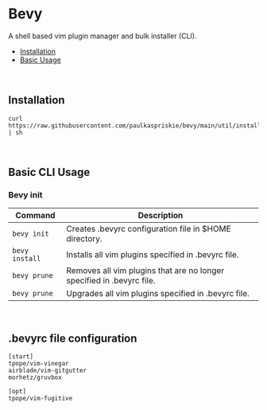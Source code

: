 # Bevy
A shell based vim plugin manager and bulk installer (CLI).
- [Installation](#installation)
- [Basic Usage](#basic-cli-usage)

<br/>

## Installation
```shell
curl https://raw.githubusercontent.com/paulkaspriskie/bevy/main/util/install.sh | sh
```

<br/>

## Basic CLI Usage
### Bevy init
| Command | Description |
| ------- | ----------- |
| `bevy init` | Creates .bevyrc configuration file in $HOME directory. |
| `bevy install` | Installs all vim plugins specified in .bevyrc file. |
| `bevy prune` | Removes all vim plugins that are no longer specified in .bevyrc file. |
| `bevy prune` | Upgrades all vim plugins specified in .bevyrc file. |

<br/>

## .bevyrc file configuration
```
[start]
tpope/vim-vinegar
airblade/vim-gitgutter
morhetz/gruvbox

[opt]
tpope/vim-fugitive
```